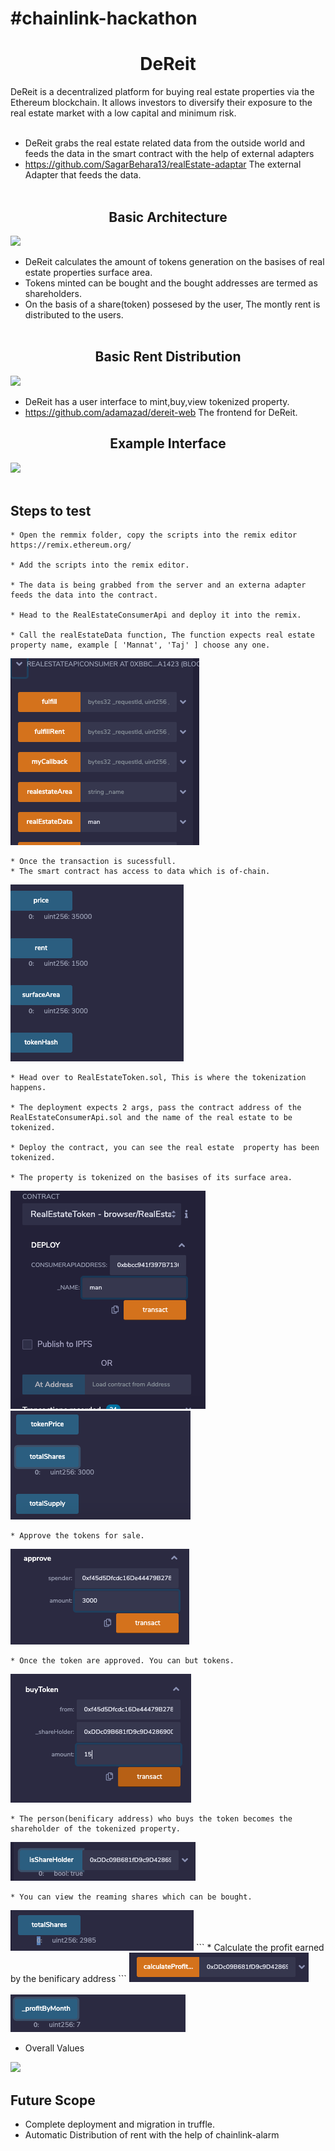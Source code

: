 # #chainlink-hackathon
<h1 align="center">DeReit</h1>
DeReit is a decentralized platform for buying real estate properties via the Ethereum blockchain. It allows investors to diversify their exposure to the real estate market with a low capital and minimum risk.<br><br>

* DeReit grabs the real estate related data from the outside world and feeds the data in the smart contract with the help of external adapters
* https://github.com/SagarBehara13/realEstate-adaptar The external Adapter that feeds the data.<br><br>

<h2 align="center">Basic Architecture</h2>
<img src="https://github.com/SagarBehara13/chainlink-hackathon/blob/master/images/chainLinkReal.png">

* DeReit calculates the amount of tokens generation on the basises of real estate properties surface area.
* Tokens minted can be bought and the bought addresses are termed as shareholders. 
* On the basis of a share(token) possesed by the user, The montly rent is distributed to the users.<br></br>

<h2 align="center">Basic Rent Distribution</h2>
<img src="https://github.com/SagarBehara13/chainlink-hackathon/blob/master/images/Untitled_Artwork%2025.png">

* DeReit has a user interface to mint,buy,view tokenized property.
* https://github.com/adamazad/dereit-web The frontend for DeReit.
<h2 align="center"> Example Interface </h2>
<img src="https://github.com/SagarBehara13/chainlink-hackathon/blob/master/images/Frontend.png"><br></br>

## Steps to test
```
* Open the remmix folder, copy the scripts into the remix editor https://remix.ethereum.org/

* Add the scripts into the remix editor.

* The data is being grabbed from the server and an externa adapter feeds the data into the contract.

* Head to the RealEstateConsumerApi and deploy it into the remix.

* Call the realEstateData function, The function expects real estate property name, example [ 'Mannat', 'Taj' ] choose any one.

```
<img src="https://github.com/SagarBehara13/DeReit/blob/master/images/apiFunctionCall.png">

```
* Once the transaction is sucessfull.
* The smart contract has access to data which is of-chain.

```
<img src="https://github.com/SagarBehara13/DeReit/blob/master/images/RealEstateData.png">

```
* Head over to RealEstateToken.sol, This is where the tokenization happens.

* The deployment expects 2 args, pass the contract address of the RealEstateConsumerApi.sol and the name of the real estate to be tokenized.

* Deploy the contract, you can see the real estate  property has been tokenized.

* The property is tokenized on the basises of its surface area.
```

<img src="https://github.com/SagarBehara13/DeReit/blob/master/images/DeployContract.png">

<img src="https://github.com/SagarBehara13/DeReit/blob/master/images/TotalShares.png">

```
* Approve the tokens for sale.
```
<img src="https://github.com/SagarBehara13/DeReit/blob/master/images/Approve%20Token.png">

```
* Once the token are approved. You can but tokens.
```
<img src="https://github.com/SagarBehara13/DeReit/blob/master/images/ByToken.png">

```
* The person(benificary address) who buys the token becomes the shareholder of the tokenized property.
```
<img src="https://github.com/SagarBehara13/DeReit/blob/master/images/isShareHolder.png">

```
* You can view the reaming shares which can be bought.
```
<img src="https://github.com/SagarBehara13/DeReit/blob/master/images/remainingShares.png">
```
* Calculate the profit earned by the benificary address
```
<img src="https://github.com/SagarBehara13/DeReit/blob/master/images/Calculate%20Profit%20by%20Month.png"><br></br>
<img src="https://github.com/SagarBehara13/DeReit/blob/master/images/ProfitbyMonth.png">

* Overall Values
<img src="https://github.com/SagarBehara13/DeReit/blob/master/images/Frontend.png">

## Future Scope
* Complete deployment and migration in truffle.
* Automatic Distribution of rent with the help of chainlink-alarm
